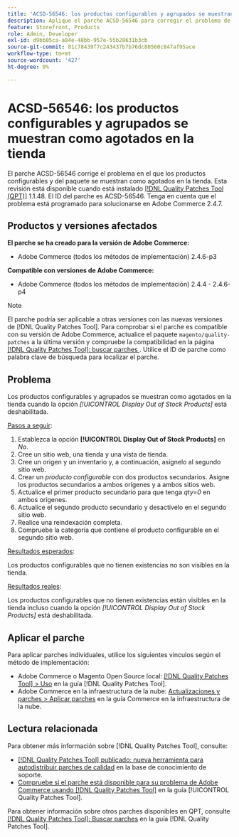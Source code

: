 ```yaml
---
title: 'ACSD-56546: los productos configurables y agrupados se muestran como agotados en la tienda'
description: Aplique el parche ACSD-56546 para corregir el problema de Adobe Commerce en el que los productos configurables y del paquete se muestran como agotados en la tienda cuando la opción de configuración *[!UICONTROL Display Out of Stock Products]* está deshabilitada.
feature: Storefront, Products
role: Admin, Developer
exl-id: d9bb05ca-a84e-48bb-957e-55b28631b3cb
source-git-commit: 81c78439f7c243437b7b76dc80560c847af95ace
workflow-type: tm+mt
source-wordcount: '427'
ht-degree: 0%

---
```


# ACSD-56546: los productos configurables y agrupados se muestran como agotados en la tienda

El parche ACSD-56546 corrige el problema en el que los productos configurables y del paquete se muestran como agotados en la tienda. Esta revisión está disponible cuando está instalado [[!DNL Quality Patches Tool (QPT)]](https://experienceleague.adobe.com/es/docs/commerce-knowledge-base/kb/announcements/commerce-announcements/magento-quality-patches-released-new-tool-to-self-serve-quality-patches) 1.1.48. El ID del parche es ACSD-56546. Tenga en cuenta que el problema está programado para solucionarse en Adobe Commerce 2.4.7.

## Productos y versiones afectados

**El parche se ha creado para la versión de Adobe Commerce:**

* Adobe Commerce (todos los métodos de implementación) 2.4.6-p3

**Compatible con versiones de Adobe Commerce:**

* Adobe Commerce (todos los métodos de implementación) 2.4.4 - 2.4.6-p4

>[!NOTE]
>
>El parche podría ser aplicable a otras versiones con las nuevas versiones de [!DNL Quality Patches Tool]. Para comprobar si el parche es compatible con su versión de Adobe Commerce, actualice el paquete `magento/quality-patches` a la última versión y compruebe la compatibilidad en la página [[!DNL Quality Patches Tool]: buscar parches ](https://experienceleague.adobe.com/tools/commerce-quality-patches/index.html?lang=es). Utilice el ID de parche como palabra clave de búsqueda para localizar el parche.

## Problema

Los productos configurables y agrupados se muestran como agotados en la tienda cuando la opción *[!UICONTROL Display Out of Stock Products]* está deshabilitada.

<u>Pasos a seguir</u>:

1. Establezca la opción **[!UICONTROL Display Out of Stock Products]** en *No*.
1. Cree un sitio web, una tienda y una vista de tienda.
1. Cree un origen y un inventario y, a continuación, asígnelo al segundo sitio web.
1. Crear un *producto configurable* con dos productos secundarios. Asigne los productos secundarios a ambos orígenes y a ambos sitios web.
1. Actualice el primer producto secundario para que tenga *qty=0* en ambos orígenes.
1. Actualice el segundo producto secundario y desactívelo en el segundo sitio web.
1. Realice una reindexación completa.
1. Compruebe la categoría que contiene el producto configurable en el segundo sitio web.

<u>Resultados esperados</u>:

Los productos configurables que no tienen existencias no son visibles en la tienda.

<u>Resultados reales</u>:

Los productos configurables que no tienen existencias están visibles en la tienda incluso cuando la opción *[!UICONTROL Display Out of Stock Products]* está deshabilitada.

## Aplicar el parche

Para aplicar parches individuales, utilice los siguientes vínculos según el método de implementación:

* Adobe Commerce o Magento Open Source local: [[!DNL Quality Patches Tool] > Uso](/help/tools/quality-patches-tool/usage.md) en la guía [!DNL Quality Patches Tool].
* Adobe Commerce en la infraestructura de la nube: [Actualizaciones y parches > Aplicar parches](https://experienceleague.adobe.com/docs/commerce-cloud-service/user-guide/develop/upgrade/apply-patches.html?lang=es) en la guía Commerce en la infraestructura de la nube.

## Lectura relacionada

Para obtener más información sobre [!DNL Quality Patches Tool], consulte:

* [[!DNL Quality Patches Tool] publicado: nueva herramienta para autodistribuir parches de calidad](https://experienceleague.adobe.com/es/docs/commerce-knowledge-base/kb/announcements/commerce-announcements/magento-quality-patches-released-new-tool-to-self-serve-quality-patches) en la base de conocimiento de soporte.
* [Compruebe si el parche está disponible para su problema de Adobe Commerce usando [!DNL Quality Patches Tool]](/help/tools/quality-patches-tool/patches-available-in-qpt/check-patch-for-magento-issue-with-magento-quality-patches.md) en la guía [!UICONTROL Quality Patches Tool].


Para obtener información sobre otros parches disponibles en QPT, consulte [[!DNL Quality Patches Tool]: Buscar parches](https://experienceleague.adobe.com/tools/commerce-quality-patches/index.html?lang=es) en la guía [!DNL Quality Patches Tool].
